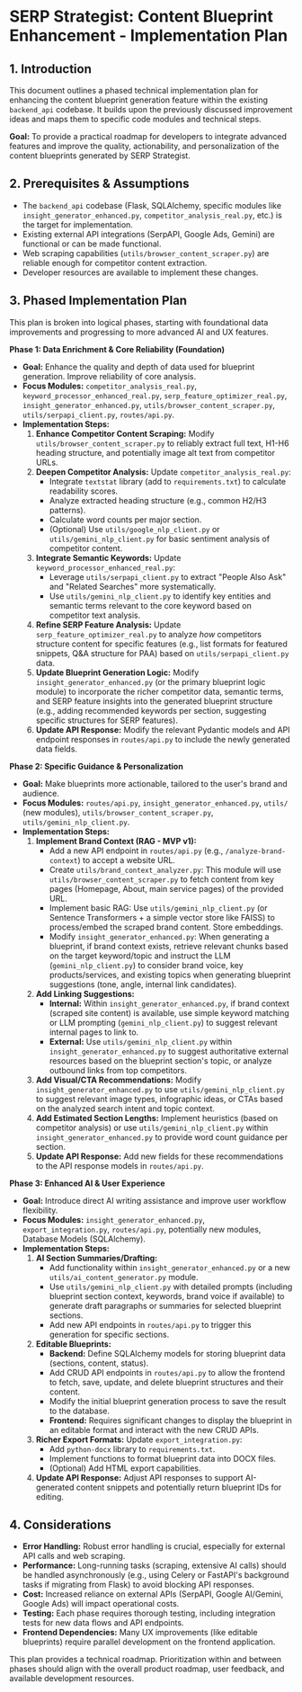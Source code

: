 # SERP Strategist: Content Blueprint Enhancement - Implementation Plan

## 1. Introduction

This document outlines a phased technical implementation plan for enhancing the content blueprint generation feature within the existing `backend_api` codebase. It builds upon the previously discussed improvement ideas and maps them to specific code modules and technical steps.

**Goal:** To provide a practical roadmap for developers to integrate advanced features and improve the quality, actionability, and personalization of the content blueprints generated by SERP Strategist.

## 2. Prerequisites & Assumptions

*   The `backend_api` codebase (Flask, SQLAlchemy, specific modules like `insight_generator_enhanced.py`, `competitor_analysis_real.py`, etc.) is the target for implementation.
*   Existing external API integrations (SerpAPI, Google Ads, Gemini) are functional or can be made functional.
*   Web scraping capabilities (`utils/browser_content_scraper.py`) are reliable enough for competitor content extraction.
*   Developer resources are available to implement these changes.

## 3. Phased Implementation Plan

This plan is broken into logical phases, starting with foundational data improvements and progressing to more advanced AI and UX features.

**Phase 1: Data Enrichment & Core Reliability (Foundation)**

*   **Goal:** Enhance the quality and depth of data used for blueprint generation. Improve reliability of core analysis.
*   **Focus Modules:** `competitor_analysis_real.py`, `keyword_processor_enhanced_real.py`, `serp_feature_optimizer_real.py`, `insight_generator_enhanced.py`, `utils/browser_content_scraper.py`, `utils/serpapi_client.py`, `routes/api.py`.
*   **Implementation Steps:**
    1.  **Enhance Competitor Content Scraping:** Modify `utils/browser_content_scraper.py` to reliably extract full text, H1-H6 heading structure, and potentially image alt text from competitor URLs.
    2.  **Deepen Competitor Analysis:** Update `competitor_analysis_real.py`:
        *   Integrate `textstat` library (add to `requirements.txt`) to calculate readability scores.
        *   Analyze extracted heading structure (e.g., common H2/H3 patterns).
        *   Calculate word counts per major section.
        *   (Optional) Use `utils/google_nlp_client.py` or `utils/gemini_nlp_client.py` for basic sentiment analysis of competitor content.
    3.  **Integrate Semantic Keywords:** Update `keyword_processor_enhanced_real.py`:
        *   Leverage `utils/serpapi_client.py` to extract "People Also Ask" and "Related Searches" more systematically.
        *   Use `utils/gemini_nlp_client.py` to identify key entities and semantic terms relevant to the core keyword based on competitor text analysis.
    4.  **Refine SERP Feature Analysis:** Update `serp_feature_optimizer_real.py` to analyze *how* competitors structure content for specific features (e.g., list formats for featured snippets, Q&A structure for PAA) based on `utils/serpapi_client.py` data.
    5.  **Update Blueprint Generation Logic:** Modify `insight_generator_enhanced.py` (or the primary blueprint logic module) to incorporate the richer competitor data, semantic terms, and SERP feature insights into the generated blueprint structure (e.g., adding recommended keywords per section, suggesting specific structures for SERP features).
    6.  **Update API Response:** Modify the relevant Pydantic models and API endpoint responses in `routes/api.py` to include the newly generated data fields.

**Phase 2: Specific Guidance & Personalization**

*   **Goal:** Make blueprints more actionable, tailored to the user's brand and audience.
*   **Focus Modules:** `routes/api.py`, `insight_generator_enhanced.py`, `utils/` (new modules), `utils/browser_content_scraper.py`, `utils/gemini_nlp_client.py`.
*   **Implementation Steps:**
    1.  **Implement Brand Context (RAG - MVP v1):**
        *   Add a new API endpoint in `routes/api.py` (e.g., `/analyze-brand-context`) to accept a website URL.
        *   Create `utils/brand_context_analyzer.py`: This module will use `utils/browser_content_scraper.py` to fetch content from key pages (Homepage, About, main service pages) of the provided URL.
        *   Implement basic RAG: Use `utils/gemini_nlp_client.py` (or Sentence Transformers + a simple vector store like FAISS) to process/embed the scraped brand content. Store embeddings.
        *   Modify `insight_generator_enhanced.py`: When generating a blueprint, if brand context exists, retrieve relevant chunks based on the target keyword/topic and instruct the LLM (`gemini_nlp_client.py`) to consider brand voice, key products/services, and existing topics when generating blueprint suggestions (tone, angle, internal link candidates).
    2.  **Add Linking Suggestions:**
        *   **Internal:** Within `insight_generator_enhanced.py`, if brand context (scraped site content) is available, use simple keyword matching or LLM prompting (`gemini_nlp_client.py`) to suggest relevant internal pages to link to.
        *   **External:** Use `utils/gemini_nlp_client.py` within `insight_generator_enhanced.py` to suggest authoritative external resources based on the blueprint section's topic, or analyze outbound links from top competitors.
    3.  **Add Visual/CTA Recommendations:** Modify `insight_generator_enhanced.py` to use `utils/gemini_nlp_client.py` to suggest relevant image types, infographic ideas, or CTAs based on the analyzed search intent and topic context.
    4.  **Add Estimated Section Lengths:** Implement heuristics (based on competitor analysis) or use `utils/gemini_nlp_client.py` within `insight_generator_enhanced.py` to provide word count guidance per section.
    5.  **Update API Response:** Add new fields for these recommendations to the API response models in `routes/api.py`.

**Phase 3: Enhanced AI & User Experience**

*   **Goal:** Introduce direct AI writing assistance and improve user workflow flexibility.
*   **Focus Modules:** `insight_generator_enhanced.py`, `export_integration.py`, `routes/api.py`, potentially new modules, Database Models (SQLAlchemy).
*   **Implementation Steps:**
    1.  **AI Section Summaries/Drafting:**
        *   Add functionality within `insight_generator_enhanced.py` or a new `utils/ai_content_generator.py` module.
        *   Use `utils/gemini_nlp_client.py` with detailed prompts (including blueprint section context, keywords, brand voice if available) to generate draft paragraphs or summaries for selected blueprint sections.
        *   Add new API endpoints in `routes/api.py` to trigger this generation for specific sections.
    2.  **Editable Blueprints:**
        *   **Backend:** Define SQLAlchemy models for storing blueprint data (sections, content, status).
        *   Add CRUD API endpoints in `routes/api.py` to allow the frontend to fetch, save, update, and delete blueprint structures and their content.
        *   Modify the initial blueprint generation process to save the result to the database.
        *   **Frontend:** Requires significant changes to display the blueprint in an editable format and interact with the new CRUD APIs.
    3.  **Richer Export Formats:** Update `export_integration.py`:
        *   Add `python-docx` library to `requirements.txt`.
        *   Implement functions to format blueprint data into DOCX files.
        *   (Optional) Add HTML export capabilities.
    4.  **Update API Response:** Adjust API responses to support AI-generated content snippets and potentially return blueprint IDs for editing.

## 4. Considerations

*   **Error Handling:** Robust error handling is crucial, especially for external API calls and web scraping.
*   **Performance:** Long-running tasks (scraping, extensive AI calls) should be handled asynchronously (e.g., using Celery or FastAPI's background tasks if migrating from Flask) to avoid blocking API responses.
*   **Cost:** Increased reliance on external APIs (SerpAPI, Google AI/Gemini, Google Ads) will impact operational costs.
*   **Testing:** Each phase requires thorough testing, including integration tests for new data flows and API endpoints.
*   **Frontend Dependencies:** Many UX improvements (like editable blueprints) require parallel development on the frontend application.

This plan provides a technical roadmap. Prioritization within and between phases should align with the overall product roadmap, user feedback, and available development resources.
